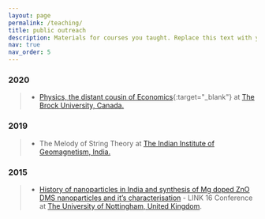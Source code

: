 ```yaml
---
layout: page
permalink: /teaching/
title: public outreach
description: Materials for courses you taught. Replace this text with your description.
nav: true
nav_order: 5
---
```


### 2020
> * [Physics, the distant cousin of Economics](/assets/pdf/brock_econophy.pdf){:target="_blank"} at [The Brock University, Canada.](https://brocku.ca/)

### 2019
> * The Melody of String Theory at [The Indian Institute of Geomagnetism, India.](https://iigm.res.in/)

### 2015 
> * [History of nanoparticles in India and synthesis of Mg doped ZnO DMS nanoparticles and it’s characterisation](https://www.researchgate.net/publication/305680008_History_of_nanoparticles_in_India_and_synthesis_of_Mg_doped_ZnO_DMS_nanoparticles_and_it's_characterisation) - LINK 16 Conference at [The University of Nottingham, United Kingdom](https://www.nottingham.ac.uk/).
